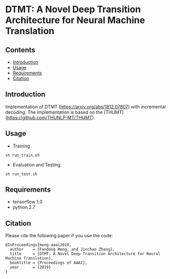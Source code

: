 # DTMT: A Novel Deep Transition Architecture for Neural Machine Translation

## Contents
* [Introduction](#introduction)
* [Usage](#usage)
* [Requirements](#requirements)
* [Citation](#citation)

## Introduction

Implementation of DTMT (https://arxiv.org/abs/1812.07807) with incremental decoding.
The implementation is based on the [THUMT] (https://github.com/THUNLP-MT/THUMT).

## Usage
+ Training

```
sh run_train.sh
```

+ Evaluation and Testing

```
sh run_test.sh
```

## Requirements

+ tensorflow 1.0
+ python 2.7 

## Citation

Please cite the following paper if you use the code:

```
@InProceedings{meng-aaai2019,
  author    = {Fandong Meng, and Jinchao Zhang},
  title     = {DTMT: A Novel Deep Transition Architecture for Neural Machine Translation},
  booktitle = {Proceedings of AAAI},
  year      = {2019}
}
```
